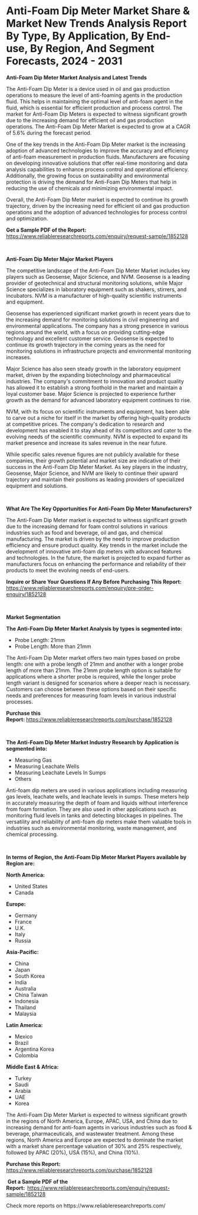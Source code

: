 <p><h1>Anti-Foam Dip Meter Market Share & Market New Trends Analysis Report By Type, By Application, By End-use, By Region, And Segment Forecasts, 2024 - 2031</h1></p><p><strong>Anti-Foam Dip Meter Market Analysis and Latest Trends</strong></p>
<p><p>The Anti-Foam Dip Meter is a device used in oil and gas production operations to measure the level of anti-foaming agents in the production fluid. This helps in maintaining the optimal level of anti-foam agent in the fluid, which is essential for efficient production and process control. The market for Anti-Foam Dip Meters is expected to witness significant growth due to the increasing demand for efficient oil and gas production operations. The Anti-Foam Dip Meter Market is expected to grow at a CAGR of 5.6% during the forecast period.</p><p>One of the key trends in the Anti-Foam Dip Meter market is the increasing adoption of advanced technologies to improve the accuracy and efficiency of anti-foam measurement in production fluids. Manufacturers are focusing on developing innovative solutions that offer real-time monitoring and data analysis capabilities to enhance process control and operational efficiency. Additionally, the growing focus on sustainability and environmental protection is driving the demand for Anti-Foam Dip Meters that help in reducing the use of chemicals and minimizing environmental impact.</p><p>Overall, the Anti-Foam Dip Meter market is expected to continue its growth trajectory, driven by the increasing need for efficient oil and gas production operations and the adoption of advanced technologies for process control and optimization.</p></p>
<p><strong>Get a Sample PDF of the Report:&nbsp;</strong> <a href="https://www.reliableresearchreports.com/enquiry/request-sample/1852128">https://www.reliableresearchreports.com/enquiry/request-sample/1852128</a></p>
<p>&nbsp;</p>
<p><strong>Anti-Foam Dip Meter Major Market Players</strong></p>
<p><p>The competitive landscape of the Anti-Foam Dip Meter Market includes key players such as Geosense, Major Science, and NVM. Geosense is a leading provider of geotechnical and structural monitoring solutions, while Major Science specializes in laboratory equipment such as shakers, stirrers, and incubators. NVM is a manufacturer of high-quality scientific instruments and equipment.</p><p>Geosense has experienced significant market growth in recent years due to the increasing demand for monitoring solutions in civil engineering and environmental applications. The company has a strong presence in various regions around the world, with a focus on providing cutting-edge technology and excellent customer service. Geosense is expected to continue its growth trajectory in the coming years as the need for monitoring solutions in infrastructure projects and environmental monitoring increases.</p><p>Major Science has also seen steady growth in the laboratory equipment market, driven by the expanding biotechnology and pharmaceutical industries. The company's commitment to innovation and product quality has allowed it to establish a strong foothold in the market and maintain a loyal customer base. Major Science is projected to experience further growth as the demand for advanced laboratory equipment continues to rise.</p><p>NVM, with its focus on scientific instruments and equipment, has been able to carve out a niche for itself in the market by offering high-quality products at competitive prices. The company's dedication to research and development has enabled it to stay ahead of its competitors and cater to the evolving needs of the scientific community. NVM is expected to expand its market presence and increase its sales revenue in the near future.</p><p>While specific sales revenue figures are not publicly available for these companies, their growth potential and market size are indicative of their success in the Anti-Foam Dip Meter Market. As key players in the industry, Geosense, Major Science, and NVM are likely to continue their upward trajectory and maintain their positions as leading providers of specialized equipment and solutions.</p></p>
<p>&nbsp;</p>
<p><strong>What Are The Key Opportunities For Anti-Foam Dip Meter Manufacturers?</strong></p>
<p><p>The Anti-Foam Dip Meter market is expected to witness significant growth due to the increasing demand for foam control solutions in various industries such as food and beverage, oil and gas, and chemical manufacturing. The market is driven by the need to improve production efficiency and ensure product quality. Key trends in the market include the development of innovative anti-foam dip meters with advanced features and technologies. In the future, the market is projected to expand further as manufacturers focus on enhancing the performance and reliability of their products to meet the evolving needs of end-users.</p></p>
<p><strong>Inquire or Share Your Questions If Any Before Purchasing This Report:</strong> <a href="https://www.reliableresearchreports.com/enquiry/pre-order-enquiry/1852128">https://www.reliableresearchreports.com/enquiry/pre-order-enquiry/1852128</a></p>
<p>&nbsp;</p>
<p><strong>Market Segmentation</strong></p>
<p><strong>The Anti-Foam Dip Meter Market Analysis by types is segmented into:</strong></p>
<p><ul><li>Probe Length: 21mm</li><li>Probe Length: More than 21mm</li></ul></p>
<p><p>The Anti-Foam Dip Meter market offers two main types based on probe length: one with a probe length of 21mm and another with a longer probe length of more than 21mm. The 21mm probe length option is suitable for applications where a shorter probe is required, while the longer probe length variant is designed for scenarios where a deeper reach is necessary. Customers can choose between these options based on their specific needs and preferences for measuring foam levels in various industrial processes.</p></p>
<p><strong>Purchase this Report:&nbsp;</strong><a href="https://www.reliableresearchreports.com/purchase/1852128">https://www.reliableresearchreports.com/purchase/1852128</a></p>
<p>&nbsp;</p>
<p><strong>The Anti-Foam Dip Meter Market Industry Research by Application is segmented into:</strong></p>
<p><ul><li>Measuring Gas</li><li>Measuring Leachate Wells</li><li>Measuring Leachate Levels In Sumps</li><li>Others</li></ul></p>
<p><p>Anti-foam dip meters are used in various applications including measuring gas levels, leachate wells, and leachate levels in sumps. These meters help in accurately measuring the depth of foam and liquids without interference from foam formation. They are also used in other applications such as monitoring fluid levels in tanks and detecting blockages in pipelines. The versatility and reliability of anti-foam dip meters make them valuable tools in industries such as environmental monitoring, waste management, and chemical processing.</p></p>
<p>&nbsp;</p>
<p><strong>In terms of Region, the Anti-Foam Dip Meter Market Players available by Region are:</strong></p>
<p>
    <p> <strong> North America: </strong>
        <ul>
            <li>United States</li>
            <li>Canada</li>
        </ul>
        </p> 
    <p> <strong> Europe: </strong>
        <ul>
            <li>Germany</li>
            <li>France</li>
            <li>U.K.</li>
            <li>Italy</li>
            <li>Russia</li>
        </ul>
        </p> 
    <p> <strong> Asia-Pacific: </strong>
        <ul>
            <li>China</li>
            <li>Japan</li>
            <li>South Korea</li>
            <li>India</li>
            <li>Australia</li>
            <li>China Taiwan</li>
            <li>Indonesia</li>
            <li>Thailand</li>
            <li>Malaysia</li>
        </ul>
        </p> 
    <p> <strong> Latin America: </strong>
        <ul>
            <li>Mexico</li>
            <li>Brazil</li>
            <li>Argentina Korea</li>
            <li>Colombia</li>
        </ul>
        </p> 
    <p> <strong> Middle East & Africa: </strong>
        <ul>
            <li>Turkey</li>
            <li>Saudi</li>
            <li>Arabia</li>
            <li>UAE</li>
            <li>Korea</li>
        </ul>
    </p>
    </p>
<p><p>The Anti-Foam Dip Meter Market is expected to witness significant growth in the regions of North America, Europe, APAC, USA, and China due to increasing demand for anti-foam agents in various industries such as food & beverage, pharmaceuticals, and wastewater treatment. Among these regions, North America and Europe are expected to dominate the market with a market share percentage valuation of 30% and 25% respectively, followed by APAC (20%), USA (15%), and China (10%).</p></p>
<p><strong>Purchase this Report: </strong><a href="https://www.reliableresearchreports.com/purchase/1852128">https://www.reliableresearchreports.com/purchase/1852128</a></p>
<p>&nbsp;<strong>Get a Sample PDF of the Report:&nbsp;&nbsp;</strong><a href="https://www.reliableresearchreports.com/enquiry/request-sample/1852128">https://www.reliableresearchreports.com/enquiry/request-sample/1852128</a></p>
<p><strong></strong></p>
<p>Check more reports on https://www.reliableresearchreports.com/</p>